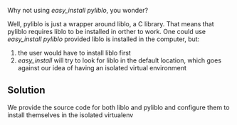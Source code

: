 Why not using _easy\_install_ _pyliblo_, you wonder?

Well, pyliblo is just a wrapper around liblo, a C library. That means that pyliblo requires liblo to be installed in orther to work. One could use _easy\_install_ _pyliblo_ provided liblo is installed in the computer, but:

1. the user would have to install liblo first
1. _easy\_install_ will try to look for liblo in the default location, which goes against our idea of having an isolated virtual environment

Solution
--------

We provide the source code for both liblo and pyliblo and configure them to install themselves in the isolated virtualenv
